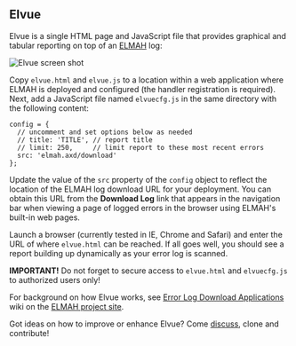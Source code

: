 Elvue
-----

Elvue is a single HTML page and JavaScript file that provides graphical and 
tabular reporting on top of an [ELMAH][1] log:

![Elvue screen shot][2]

Copy `elvue.html` and `elvue.js` to a location within a web application where 
ELMAH is deployed and configured (the handler registration is required). Next, 
add a JavaScript file named `elvuecfg.js` in the same directory with the 
following content:

    config = {
      // uncomment and set options below as needed
      // title: 'TITLE', // report title
      // limit: 250,     // limit report to these most recent errors
      src: 'elmah.axd/download'
    };

Update the value of the `src` property of the `config` object to reflect the 
location of the ELMAH log download URL for your deployment. You can obtain 
this URL from the **Download Log** link that appears in the navigation bar 
when viewing a page of logged errors in the browser using ELMAH's built-in 
web pages.

Launch a browser (currently tested in IE, Chrome and Safari) and enter the 
URL of where `elvue.html` can be reached. If all goes well, you should see a 
report building up dynamically as your error log is scanned.

**IMPORTANT!** Do not forget to secure access to `elvue.html` and 
`elvuecfg.js` to authorized users only!

For background on how Elvue works, see [Error Log Download Applications][3] 
wiki on the [ELMAH project site][4].

Got ideas on how to improve or enhance Elvue? Come [discuss][5], clone and 
contribute!


  [1]: http://elmah.googlecode.com/
  [2]: http://wiki.elmah.googlecode.com/hg/elvue.png
  [3]: http://code.google.com/p/elmah/wiki/ErrorLogDownloadApplications
  [4]: http://elmah.googlecode.com/
  [5]: http://groups.google.com/group/elmah-dev